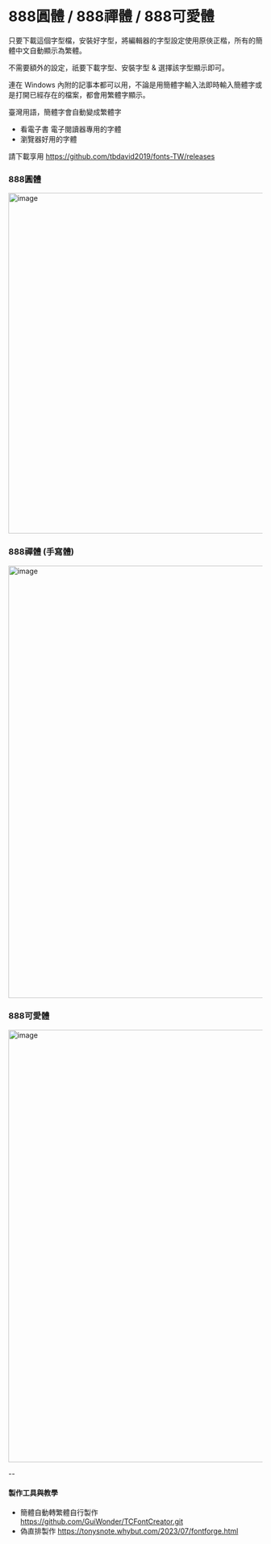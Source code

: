 # 888圓體 / 888禪體 / 888可愛體

只要下載這個字型檔，安裝好字型，將編輯器的字型設定使用原俠正楷，所有的簡體中文自動顯示為繁體。

不需要額外的設定，祇要下載字型、安裝字型 & 選擇該字型顯示即可。

連在 Windows 內附的記事本都可以用，不論是用簡體字輸入法即時輸入簡體字或是打開已經存在的檔案，都會用繁體字顯示。

 
 臺灣用語，簡體字會自動變成繁體字 
- 看電子書 電子閱讀器專用的字體
- 瀏覽器好用的字體



請下載享用
https://github.com/tbdavid2019/fonts-TW/releases

### 888圓體
<img width="676" alt="image" src="https://github.com/tbdavid2019/fonts-TW/assets/56015064/09a9a825-8773-4c34-818a-63d61e231945">

### 888禪體 (手寫體)
<img width="858" alt="image" src="https://github.com/tbdavid2019/fonts-TW/assets/56015064/43130441-75e9-4f53-bbe3-a53c61e44570">

### 888可愛體
<img width="858" alt="image" src="https://github.com/tbdavid2019/fonts-TW/assets/56015064/0b558123-b6f9-406b-9785-aceeed8a1bcb">

--
#### 製作工具與教學
- 簡體自動轉繁體自行製作 https://github.com/GuiWonder/TCFontCreator.git
- 偽直排製作 https://tonysnote.whybut.com/2023/07/fontforge.html
